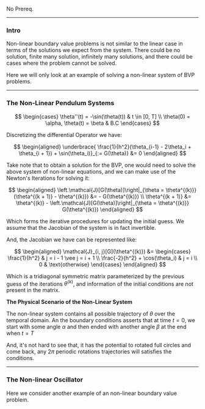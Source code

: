 No Prereq. 

---
### **Intro**

Non-linear boundary value problems is not similar to the linear case in terms of the solutions we expect from the system. There could be no solution, finite many solution, infinitely many solutions, and there could be cases where the problem cannot be solved. 

Here we will only look at an example of solving a non-linear system of BVP problems. 

---
### **The Non-Linear Pendulum Systems**

$$
\begin{cases}
    \theta''(t) = -\sin(\theta(t)) & t \in [0, T]
    \\
    \theta(0) = \alpha, \theta(t) = \beta & B.C
\end{cases}
$$

Discretizing the differential Operator we have: 

$$
\begin{aligned}
   \underbrace{ \frac{1}{h^2}(\theta_{i-1} - 2\theta_i + \theta_{i + 1})
    +
    \sin(\theta_i)}_{:= G(\theta)} &= 0
\end{aligned}
$$

Take note that to obtain a solution for the BVP, one would need to solve the above system of non-linear equations, and we can make use of the Newton's Iterations for solving it: 

$$
\begin{aligned}
    \left.\mathcal{J}[G(\theta)]\right|_{\theta = \theta^{(k)}}
    (\theta^{(k + 1)} - \theta^{(k)}) &= 
    - G(\theta^{(k)})
    \\
    \theta^{(k + 1)} &= 
    \theta^{(k)} - \left.\mathcal{J}[G(\theta)]\right|_{\theta = \theta^{(k)}} G(\theta^{(k)})
\end{aligned}
$$

Which forms the iterative procedures for updating the initial guess. We assume that the Jacobian of the system is in fact invertible. 

And, the Jacobian we have can be represented like: 

$$
\begin{aligned}
    \mathcal{J}_{i, j}[G](\theta^{(k)}) &= 
    \begin{cases}
        \frac{1}{h^2} &  j = i - 1 \vee j = i + 1
        \\
        \frac{-2}{h^2} + \cos(\theta_i) & j = i
        \\
        0   & \text{otherwise}
    \end{cases}
\end{aligned}
$$

Which is a tridiagonal symmetric matrix parameterized by the previous guess of the iterations $\theta^{(k)}$, and information of the initial conditions are not present in the matrix. 

**The Physical Scenario of the Non-Linear System**

The non-linear system contains all possible trajectory of $\theta$ over the temporal domain. An the boundary conditions asserts that at time $t = 0$, we start with some angle $\alpha$ and then ended with another angle $\beta$ at the end when $t = T$

And, it's not hard to see that, it has the potential to rotated full circles and come back, any $2\pi$ periodic rotations trajectories will satisfies the conditions. 


---
### **The Non-linear Oscillator**

Here we consider another example of an non-linear boundary value problem. 



